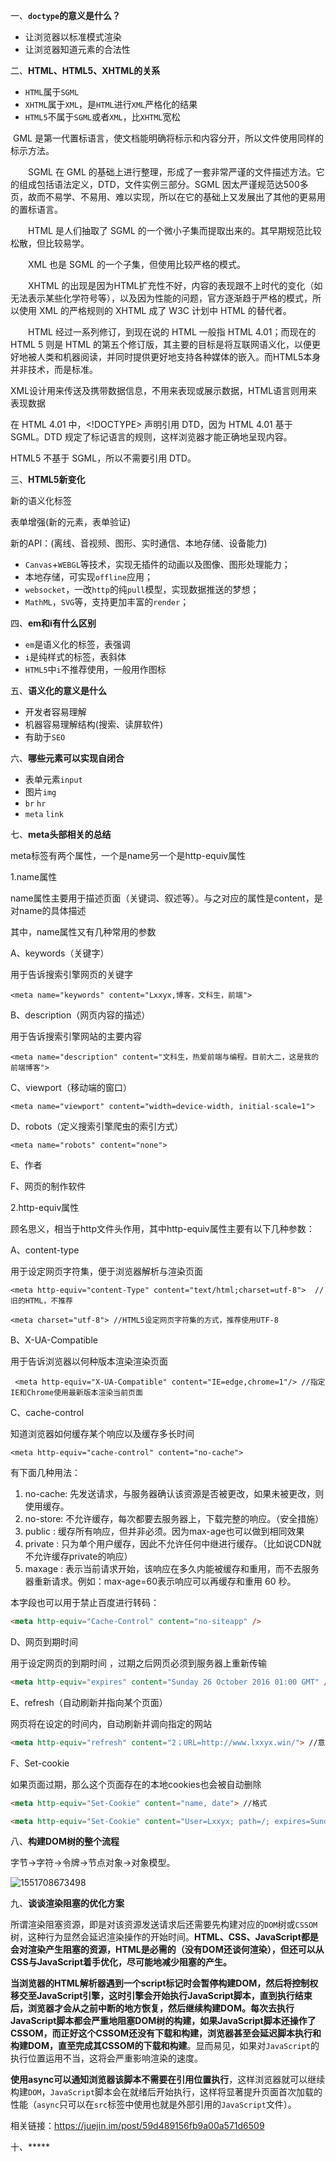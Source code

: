 一、**`doctype`的意义是什么？**

- 让浏览器以标准模式渲染
- 让浏览器知道元素的合法性

二、**HTML、HTML5、XHTML的关系**

- `HTML`属于`SGML`
- `XHTML`属于`XML`，是`HTML`进行`XML`严格化的结果
- `HTML5`不属于`SGML`或者`XML`，比`XHTML`宽松

​	GML 是第一代置标语言，使文档能明确将标示和内容分开，所以文件使用同样的标示方法。

　　SGML 在 GML 的基础上进行整理，形成了一套非常严谨的文件描述方法。它的组成包括语法定义，DTD，文件实例三部分。SGML 因太严谨规范达500多页，故而不易学、不易用、难以实现，所以在它的基础上又发展出了其他的更易用的置标语言。

　　HTML 是人们抽取了 SGML 的一个微小子集而提取出来的。其早期规范比较松散，但比较易学。

　　XML 也是 SGML 的一个子集，但使用比较严格的模式。

　　XHTML 的出现是因为HTML扩充性不好，内容的表现跟不上时代的变化（如无法表示某些化学符号等），以及因为性能的问题，官方逐渐趋于严格的模式，所以使用 XML 的严格规则的 XHTML 成了 W3C 计划中 HTML 的替代者。

 　　HTML 经过一系列修订，到现在说的 HTML 一般指 HTML 4.01；而现在的 HTML 5 则是 HTML 的第五个修订版，其主要的目标是将互联网语义化，以便更好地被人类和机器阅读，并同时提供更好地支持各种媒体的嵌入。而HTML5本身并非技术，而是标准。

​	XML设计用来传送及携带数据信息，不用来表现或展示数据，HTML语言则用来表现数据

在 HTML 4.01 中，<!DOCTYPE> 声明引用 DTD，因为 HTML 4.01 基于 SGML。DTD 规定了标记语言的规则，这样浏览器才能正确地呈现内容。

HTML5 不基于 SGML，所以不需要引用 DTD。

三、**HTML5新变化**

新的语义化标签

表单增强(新的元素，表单验证)

新的API：(离线、音视频、图形、实时通信、本地存储、设备能力) 

- `Canvas`+`WEBGL`等技术，实现无插件的动画以及图像、图形处理能力；
- 本地存储，可实现`offline`应用；
- `websocket`，一改`http`的纯`pull`模型，实现数据推送的梦想；
- `MathML`，`SVG`等，支持更加丰富的`render`；

四、**em和i有什么区别**

- `em`是语义化的标签，表强调
- `i`是纯样式的标签，表斜体
- `HTML5`中`i`不推荐使用，一般用作图标

五、**语义化的意义是什么**

- 开发者容易理解
- 机器容易理解结构(搜索、读屏软件)
- 有助于`SEO`

六、**哪些元素可以实现自闭合**

- 表单元素`input`
- 图片`img`
- `br` `hr`
- `meta` `link`

七、**meta头部相关的总结**

meta标签有两个属性，一个是name另一个是http-equiv属性

1.name属性

name属性主要用于描述页面（关键词、叙述等）。与之对应的属性是content，是对name的具体描述

其中，name属性又有几种常用的参数

A、keywords（关键字）

用于告诉搜索引擎网页的关键字

~~~
<meta name="keywords" content="Lxxyx,博客，文科生，前端">
~~~

B、description（网页内容的描述）

用于告诉搜索引擎网站的主要内容

~~~
<meta name="description" content="文科生，热爱前端与编程。目前大二，这是我的前端博客"> 
~~~

C、viewport（移动端的窗口）

~~~
<meta name="viewport" content="width=device-width, initial-scale=1">
~~~

D、robots（定义搜索引擎爬虫的索引方式）

~~~~
<meta name="robots" content="none"> 
~~~~

E、作者

F、网页的制作软件

2.http-equiv属性

顾名思义，相当于http文件头作用，其中http-equiv属性主要有以下几种参数：

A、content-type

用于设定网页字符集，便于浏览器解析与渲染页面

~~~
<meta http-equiv="content-Type" content="text/html;charset=utf-8">  //旧的HTML，不推荐

<meta charset="utf-8"> //HTML5设定网页字符集的方式，推荐使用UTF-8
~~~

B、X-UA-Compatible

用于告诉浏览器以何种版本渲染渲染页面

~~~
 <meta http-equiv="X-UA-Compatible" content="IE=edge,chrome=1"/> //指定IE和Chrome使用最新版本渲染当前页面
~~~

C、cache-control

知道浏览器如何缓存某个响应以及缓存多长时间

~~~
<meta http-equiv="cache-control" content="no-cache">
~~~

有下面几种用法：

1. no-cache: 先发送请求，与服务器确认该资源是否被更改，如果未被更改，则使用缓存。
2. no-store: 不允许缓存，每次都要去服务器上，下载完整的响应。（安全措施）
3. public : 缓存所有响应，但并非必须。因为max-age也可以做到相同效果
4. private : 只为单个用户缓存，因此不允许任何中继进行缓存。（比如说CDN就不允许缓存private的响应）
5. maxage : 表示当前请求开始，该响应在多久内能被缓存和重用，而不去服务器重新请求。例如：max-age=60表示响应可以再缓存和重用 60 秒。

本字段也可以用于禁止百度进行转码：

~~~~html
<meta http-equiv="Cache-Control" content="no-siteapp" />
~~~~

D、网页到期时间

用于设定网页的到期时间 ，过期之后网页必须到服务器上重新传输

~~~html
<meta http-equiv="expires" content="Sunday 26 October 2016 01:00 GMT" />
~~~

E、refresh（自动刷新并指向某个页面）

网页将在设定的时间内，自动刷新并调向指定的网站

~~~html
<meta http-equiv="refresh" content="2；URL=http://www.lxxyx.win/"> //意思是2秒后跳转向我的博客
~~~

F、Set-cookie

如果页面过期，那么这个页面存在的本地cookies也会被自动删除

~~~html
<meta http-equiv="Set-Cookie" content="name, date"> //格式

<meta http-equiv="Set-Cookie" content="User=Lxxyx; path=/; expires=Sunday, 10-Jan-16 10:00:00 GMT"> //具体范例
~~~

八、**构建DOM树的整个流程**

字节->字符->令牌->节点对象->对象模型。

![1551708673498](C:\Users\lenovo\AppData\Roaming\Typora\typora-user-images\1551708673498.png)

九、**谈谈渲染阻塞的优化方案**

​	所谓渲染阻塞资源，即是对该资源发送请求后还需要先构建对应的`DOM`树或`CSSOM`树，这种行为显然会延迟渲染操作的开始时间。**HTML、CSS、JavaScript都是会对渲染产生阻塞的资源，HTML是必需的（没有DOM还谈何渲染），但还可以从CSS与JavaScript着手优化，尽可能地减少阻塞的产生。**

​	**当浏览器的HTML解析器遇到一个script标记时会暂停构建DOM，然后将控制权移交至JavaScript引擎，这时引擎会开始执行JavaScript脚本，直到执行结束后，浏览器才会从之前中断的地方恢复，然后继续构建DOM。每次去执行JavaScript脚本都会严重地阻塞DOM树的构建，如果JavaScript脚本还操作了CSSOM，而正好这个CSSOM还没有下载和构建，浏览器甚至会延迟脚本执行和构建DOM，直至完成其CSSOM的下载和构建**。显而易见，如果对`JavaScript`的执行位置运用不当，这将会严重影响渲染的速度。

​	**使用async可以通知浏览器该脚本不需要在引用位置执行**，这样浏览器就可以继续构建`DOM`，`JavaScript`脚本会在就绪后开始执行，这样将显著提升页面首次加载的性能（`async`只可以在`src`标签中使用也就是外部引用的`JavaScript`文件）。

相关链接：https://juejin.im/post/59d489156fb9a00a571d6509

十、*****